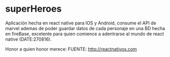 # superHeroes
Aplicación hecha en react native para IOS y Android, consume el API de marvel ademas de poder guardar datos de cada personaje en una BD hecha en fireBase, excelente para quien comience a adentrarse al mundo de react native (DATE:270816).

Honor a quien honor merece: 
FUENTE: http://reactnativos.com
